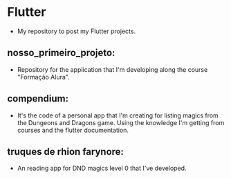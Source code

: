 # Flutter

- My repository to post my Flutter projects.

## nosso_primeiro_projeto:

- Repository for the application that I'm developing along the course "Formação Alura".


## compendium:

- It's the code of a personal app that I'm creating for listing magics from the Dungeons and Dragons game. Using the knowledge I'm getting from courses and the flutter documentation.


## truques de rhion farynore:

- An reading app for DND magics level 0 that I've developed.

